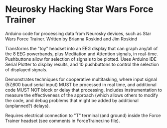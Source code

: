 # Neurosky Hacking Star Wars Force Trainer
Arduino code for processing data from Neurosky devices, such
as Star Wars Force Trainer.
Written by Brianna Roskind and Jim Roskind

Transforms the "toy" headset into an EEG display that can
graph any/all of the 8 EEG powerbands, plus Meditation and
Attention signals, in real-time. Pushbuttons allow for
selection of signals to be plotted.  Uses Arduino IDE
Serial Plotter to display results, and 10 pushbuttons
to control the selection of displayed signals.

Demonstrates techniques for cooperative multitasking,
where input signal (57,600 baud serial input) MUST be
processed in real time, and additional code MUST NOT
block or delay that processing. Includes instrumentation
to measure the effectiveness of the approach (which
allows others to modify the code, and debug problems
that might be added by additional (unplanned?) delays).

Requires electrical connection to "T" terminal (and
ground) inside the Force Trainer headset (see comments
in ForceTrainer.ino file).
